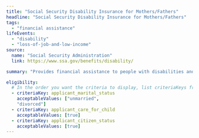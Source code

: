 ```yaml
---
title: "Social Security Disability Insurance for Mothers/Fathers"
headline: "Social Security Disability Insurance for Mothers/Fathers"
tags:
  - "financial assistance"
lifeEvents:
  - "disability"
  - "loss-of-job-and-low-income"
source:
  name: "Social Security Administration"
  link: https://www.ssa.gov/benefits/disability/

summary: "Provides financial assistance to people with disabilities and their family members."

eligibility:
  # In the order you want the criteria to display, list criteriaKeys from the csv here, each followed by a comma-separated list of which values indicate eligibility for that criteria. Wrap individual values in quotes if they have inner commas.
  - criteriaKey: applicant_marital_status
    acceptableValues: ["unmarried", 
    "divorced"]
  - criteriaKey: applicant_care_for_child
    acceptableValues: [true]
  - criteriaKey: applicant_citizen_status
    acceptableValues: [true]
---
```


